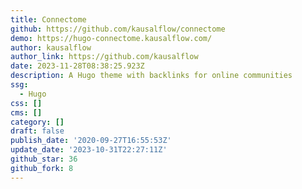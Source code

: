 ```yaml
---
title: Connectome
github: https://github.com/kausalflow/connectome
demo: https://hugo-connectome.kausalflow.com/
author: kausalflow
author_link: https://github.com/kausalflow
date: 2023-11-28T08:38:25.923Z
description: A Hugo theme with backlinks for online communities
ssg:
  - Hugo
css: []
cms: []
category: []
draft: false
publish_date: '2020-09-27T16:55:53Z'
update_date: '2023-10-31T22:27:11Z'
github_star: 36
github_fork: 8
---
```

